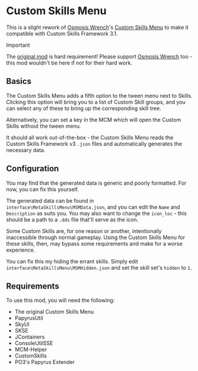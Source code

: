 # Custom Skills Menu

This is a slight rework of [Osmosis Wrench](https://www.nexusmods.com/skyrimspecialedition/users/2801784)'s [Custom Skills Menu](https://www.nexusmods.com/skyrimspecialedition/mods/62423?tab=description) to make it compatible with Custom Skills Framework 3.1.

> [!IMPORTANT]
> The [original mod](https://www.nexusmods.com/skyrimspecialedition/mods/62423) is hard requirement! Please support [Osmosis Wrench](https://www.nexusmods.com/skyrimspecialedition/users/2801784) too - this mod wouldn't be here if not for their hard work.

## Basics

The Custom Skills Menu adds a fifth option to the tween menu next to Skills. Clicking this option will bring you to a list of Custom Skill groups, and you can select any of these to bring up the corresponding skill tree.

Alternatively, you can set a key in the MCM which will open the Custom Skills without the tween menu.

It should all work out-of-the-box - the Custom Skills Menu reads the Custom Skills Framework v3 `.json` files and automatically generates the necessary data.

## Configuration

You may find that the generated data is generic and poorly formatted. For now, you can fix this yourself.

The generated data can be found in `interface\MetaSkillsMenu\MSMData.json`, and you can edit the `Name` and `Description` as suits you. You may also want to change the `icon_loc` - this should be a path to a `.dds` file that'll serve as the icon.

Some Custom Skills are, for one reason or another, intentionally inaccessible through normal gameplay. Using the Custom Skills Menu for these skills, then, may bypass some requirements and make for a worse experience.

You can fix this my hiding the errant skills. Simply edit `interface\MetaSkillsMenu\MSMHidden.json` and set the skill set's `hidden` to `1`.

## Requirements

To use this mod, you will need the following:

- The original Custom Skills Menu
- PapyrusUtil
- SkyUI
- SKSE
- JContainers
- ConsoleUtilSSE
- MCM-Helper
- CustomSkills
- PO3's Papyrus Extender